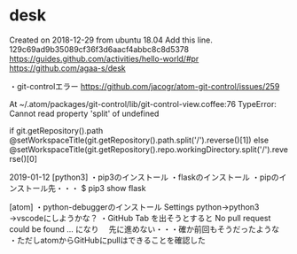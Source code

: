 # desk
Created on 2018-12-29 from ubuntu 18.04
Add this line.
129c69ad9b35089cf36f3d6aacf4abbc8c8d5378
https://guides.github.com/activities/hello-world/#pr
https://github.com/agaa-s/desk

・git-controlエラー
https://github.com/jacogr/atom-git-control/issues/259

  At ~/.atom/packages/git-control/lib/git-control-view.coffee:76
  TypeError: Cannot read property 'split' of undefined

  if git.getRepository().path
   @setWorkspaceTitle(git.getRepository().path.split('/').reverse()[1])
  else
   @setWorkspaceTitle(git.getRepository().repo.workingDirectory.split('/').reverse()[0]


2019-01-12
[python3]
・pip3のインストール
・flaskのインストール
・pipのインストール先・・・ $ pip3 show flask

[atom]
・python-debuggerのインストール
  Settings python->python3
→vscodeにしようかな？
・GitHub Tab を出そうとすると No pull request could be found ... になり
　先に進めない・・・確か前回もそうだったような
・ただしatomからGitHubにpullはできることを確認した
